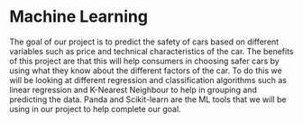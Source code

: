 # Machine Learning
The goal of our project is to predict the safety of cars based on different variables such as price and technical characteristics of the car. The benefits of this project are that this will help consumers in choosing safer cars by using what they know about the different factors of the car. To do this we will be looking at different regression and classification algorithms such as linear regression and K-Nearest Neighbour to help in grouping and predicting the data. Panda and Scikit-learn are the ML tools that we will be using in our project to help complete our goal.
